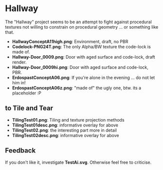 # Hallway #

The "Hallway" project seems to be an attempt to fight against procedural textures not willing to constrain on procedural geometry ... or something like that.

- **HallwayConceptA11high.png**: Environment, draft, no PBR
- **Codelock-PNG24T.png**: The only Alpha/BW texture the code-lock is made of.    
- **Hallway-Door_0009.png**: Door with aged surface and code-lock, draft render.
- **Hallway-Door_0009hi.png**: Door with aged surface and code-lock, PBR.
- **ErdospastConceptA06.png**: If you're alone in the evening ... do not let him in! 
- **ErdospastConceptA06z.png**: "made of" the ugly one, btw. its a placeholder :P

## to Tile and Tear ##

- **TilingTest01.png**: Tiling and texture projection methods
- **TilingTest01desc.png**: informative overlay for above
- **TilingTest02.png**: the interesting part more in detail
- **TilingTest02desc.png**: informative overlay for above

## Feedback ##
If you don't like it, investigate **TestAi.svg**. Otherwise feel free to criticise.